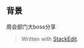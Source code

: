 
## 背景
周会部门大boss分享

> Written with [StackEdit](https://stackedit.io/).
<!--stackedit_data:
eyJoaXN0b3J5IjpbODM3MDcxNjldfQ==
-->